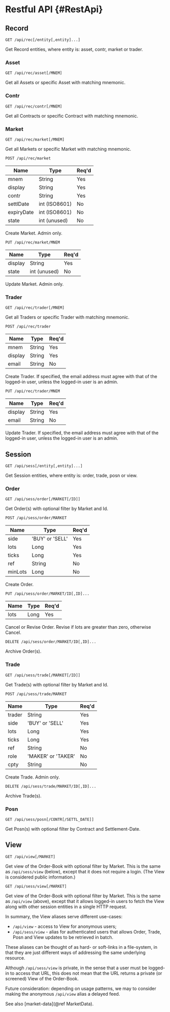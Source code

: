 Restful API {#RestApi}
===========

Record
------

`GET /api/rec[/entity[,entity]...]`

Get Record entities, where entity is: asset, contr, market or trader.

### Asset ###

`GET /api/rec/asset[/MNEM]`

Get all Assets or specific Asset with matching mnemonic.

### Contr ###

`GET /api/rec/contr[/MNEM]`

Get all Contracts or specific Contract with matching mnemonic.

### Market ###

`GET /api/rec/market[/MNEM]`

Get all Markets or specific Market with matching mnemonic.

`POST /api/rec/market`

| Name        | Type               | Req'd |
| ----------- | ------------------ | ----- |
| mnem        | String             | Yes   |
| display     | String             | Yes   |
| contr       | String             | Yes   |
| settlDate   | int (ISO8601)      | No    |
| expiryDate  | int (ISO8601)      | No    |
| state       | int (unused)       | No    |

Create Market. Admin only.

`PUT /api/rec/market/MNEM`

| Name        | Type               | Req'd |
| ----------- | ------------------ | ----- |
| display     | String             | Yes   |
| state       | int (unused)       | No    |

Update Market. Admin only.

### Trader ###

`GET /api/rec/trader[/MNEM]`

Get all Traders or specific Trader with matching mnemonic.

`POST /api/rec/trader`

| Name        | Type               | Req'd |
| ----------- | ------------------ | ----- |
| mnem        | String             | Yes   |
| display     | String             | Yes   |
| email       | String             | No    |

Create Trader. If specified, the email address must agree with that of the logged-in user, unless
the logged-in user is an admin.

`PUT /api/rec/trader/MNEM`

| Name        | Type               | Req'd |
| ----------- | ------------------ | ----- |
| display     | String             | Yes   |
| email       | String             | No    |

Update Trader. If specified, the email address must agree with that of the logged-in user, unless
the logged-in user is an admin.

Session
-------

`GET /api/sess[/entity[,entity]...]`

Get Session entities, where entity is: order, trade, posn or view.

### Order ###

`GET /api/sess/order[/MARKET[/ID]]`

Get Order(s) with optional filter by Market and Id.

`POST /api/sess/order/MARKET`

| Name        | Type               | Req'd |
| ----------- | ------------------ | ----- |
| side        | 'BUY' or 'SELL'    | Yes   |
| lots        | Long               | Yes   |
| ticks       | Long               | Yes   |
| ref         | String             | No    |
| minLots     | Long               | No    |

Create Order.

`PUT /api/sess/order/MARKET/ID[,ID]...`

| Name        | Type               | Req'd |
| ----------- | ------------------ | ----- |
| lots        | Long               | Yes   |

Cancel or Revise Order. Revise if lots are greater than zero, otherwise Cancel.

`DELETE /api/sess/order/MARKET/ID[,ID]...`

Archive Order(s).

### Trade ###

`GET /api/sess/trade[/MARKET[/ID]]`

Get Trade(s) with optional filter by Market and Id.

`POST /api/sess/trade/MARKET`

| Name        | Type               | Req'd |
| ----------- | ------------------ | ----- |
| trader      | String             | Yes   |
| side        | 'BUY' or 'SELL'    | Yes   |
| lots        | Long               | Yes   |
| ticks       | Long               | Yes   |
| ref         | String             | No    |
| role        | 'MAKER' or 'TAKER' | No    |
| cpty        | String             | No    |

Create Trade. Admin only.

`DELETE /api/sess/trade/MARKET/ID[,ID]...`

Archive Trade(s).

### Posn ###

`GET /api/sess/posn[/CONTR[/SETTL_DATE]]`

Get Posn(s) with optional filter by Contract and Settlement-Date.

View
----

`GET /api/view[/MARKET]`

Get view of the Order-Book with optional filter by Market. This is the same as `/api/sess/view`
(below), except that it does not require a login. (The View is considered public information.)

`GET /api/sess/view[/MARKET]`

Get view of the Order-Book with optional filter by Market. This is the same as `/api/view` (above),
except that it allows logged-in users to fetch the View along with other session entities in a
single HTTP request.

In summary, the View aliases serve different use-cases:

- `/api/view` - access to View for anonymous users;
- `/api/sess/view` - alias for authenticated users that allows Order, Trade, Posn and View updates
  to be retrieved in batch.

These aliases can be thought of as hard- or soft-links in a file-system, in that they are just
different ways of addressing the same underlying resource.

Although `/api/sess/view` is private, in the sense that a user must be logged-in to access that URL,
this does not mean that the URL returns a private (or screened) View of the Order-Book.

Future consideration: depending on usage patterns, we may to consider making the anonymous
`/api/view` alias a delayed feed.

See also [market-data](@ref MarketData).
